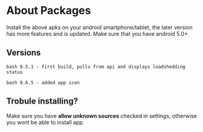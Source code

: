 # About Packages
Install the above apks on your android smartphone/tablet, the later version has more features and is updated.
Make sure that you have android 5.0+

## Versions

```bash 0.5.1 - first build, pulls from api and displays loadshedding status```

```bash 0.6.5 - added app icon```

## Trobule installing?

Make sure you have **allow unknown sources** checked in settings, otherwise you wont be able to install app.
